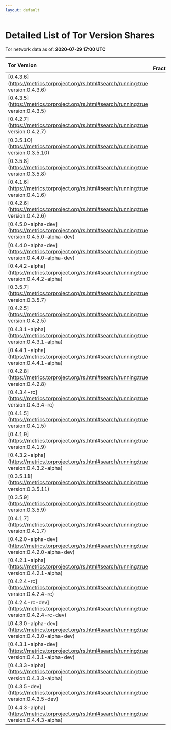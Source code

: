 ```yaml
---
layout: default
---
```



# Detailed List of Tor Version Shares

Tor network data as of: **2020-07-29 17:00 UTC**

| Tor Version                                                                                               |   CW Fraction(%) |   Exit(%) |   Guard(%) |   #Relays |
|:----------------------------------------------------------------------------------------------------------|-----------------:|----------:|-----------:|----------:|
| [0.4.3.6](https://metrics.torproject.org/rs.html#search/running:true version:0.4.3.6)                     |             36.7 |     54.82 |      28.63 |      1771 |
| [0.4.3.5](https://metrics.torproject.org/rs.html#search/running:true version:0.4.3.5)                     |             22.6 |     13.84 |      25.34 |      1666 |
| [0.4.2.7](https://metrics.torproject.org/rs.html#search/running:true version:0.4.2.7)                     |             18.3 |     23.83 |      16.2  |      1140 |
| [0.3.5.10](https://metrics.torproject.org/rs.html#search/running:true version:0.3.5.10)                   |              6.9 |      1.06 |       9.2  |       744 |
| [0.3.5.8](https://metrics.torproject.org/rs.html#search/running:true version:0.3.5.8)                     |              3.8 |      0.54 |       6    |       255 |
| [0.4.1.6](https://metrics.torproject.org/rs.html#search/running:true version:0.4.1.6)                     |              2.9 |      0.34 |       4.08 |       169 |
| [0.4.2.6](https://metrics.torproject.org/rs.html#search/running:true version:0.4.2.6)                     |              1.4 |      0.57 |       1.85 |       172 |
| [0.4.5.0-alpha-dev](https://metrics.torproject.org/rs.html#search/running:true version:0.4.5.0-alpha-dev) |              1.3 |      4.03 |       0.13 |       112 |
| [0.4.4.0-alpha-dev](https://metrics.torproject.org/rs.html#search/running:true version:0.4.4.0-alpha-dev) |              0.9 |      0.03 |       1.47 |        24 |
| [0.4.4.2-alpha](https://metrics.torproject.org/rs.html#search/running:true version:0.4.4.2-alpha)         |              0.9 |      0.33 |       1.28 |        62 |
| [0.3.5.7](https://metrics.torproject.org/rs.html#search/running:true version:0.3.5.7)                     |              0.8 |      0    |       1.46 |        29 |
| [0.4.2.5](https://metrics.torproject.org/rs.html#search/running:true version:0.4.2.5)                     |              0.8 |      0.19 |       1.1  |        92 |
| [0.4.3.1-alpha](https://metrics.torproject.org/rs.html#search/running:true version:0.4.3.1-alpha)         |              0.4 |      0    |       0.79 |         5 |
| [0.4.4.1-alpha](https://metrics.torproject.org/rs.html#search/running:true version:0.4.4.1-alpha)         |              0.4 |      0.14 |       0.64 |        15 |
| [0.4.2.8](https://metrics.torproject.org/rs.html#search/running:true version:0.4.2.8)                     |              0.3 |      0    |       0.58 |        13 |
| [0.4.3.4-rc](https://metrics.torproject.org/rs.html#search/running:true version:0.4.3.4-rc)               |              0.2 |      0    |       0.38 |         8 |
| [0.4.1.5](https://metrics.torproject.org/rs.html#search/running:true version:0.4.1.5)                     |              0.1 |      0    |       0.15 |        25 |
| [0.4.1.9](https://metrics.torproject.org/rs.html#search/running:true version:0.4.1.9)                     |              0.1 |      0.09 |       0.18 |        27 |
| [0.4.3.2-alpha](https://metrics.torproject.org/rs.html#search/running:true version:0.4.3.2-alpha)         |              0.1 |      0    |       0.23 |         6 |
| [0.3.5.11](https://metrics.torproject.org/rs.html#search/running:true version:0.3.5.11)                   |              0   |      0    |       0    |         2 |
| [0.3.5.9](https://metrics.torproject.org/rs.html#search/running:true version:0.3.5.9)                     |              0   |      0    |       0.08 |         1 |
| [0.4.1.7](https://metrics.torproject.org/rs.html#search/running:true version:0.4.1.7)                     |              0   |      0.05 |       0.02 |         8 |
| [0.4.2.0-alpha-dev](https://metrics.torproject.org/rs.html#search/running:true version:0.4.2.0-alpha-dev) |              0   |      0    |       0    |         1 |
| [0.4.2.1-alpha](https://metrics.torproject.org/rs.html#search/running:true version:0.4.2.1-alpha)         |              0   |      0    |       0.02 |         1 |
| [0.4.2.4-rc](https://metrics.torproject.org/rs.html#search/running:true version:0.4.2.4-rc)               |              0   |      0.05 |       0.01 |         2 |
| [0.4.2.4-rc-dev](https://metrics.torproject.org/rs.html#search/running:true version:0.4.2.4-rc-dev)       |              0   |      0    |       0    |         1 |
| [0.4.3.0-alpha-dev](https://metrics.torproject.org/rs.html#search/running:true version:0.4.3.0-alpha-dev) |              0   |      0    |       0    |         2 |
| [0.4.3.1-alpha-dev](https://metrics.torproject.org/rs.html#search/running:true version:0.4.3.1-alpha-dev) |              0   |      0    |       0    |         1 |
| [0.4.3.3-alpha](https://metrics.torproject.org/rs.html#search/running:true version:0.4.3.3-alpha)         |              0   |      0    |       0    |         3 |
| [0.4.3.5-dev](https://metrics.torproject.org/rs.html#search/running:true version:0.4.3.5-dev)             |              0   |      0    |       0    |         1 |
| [0.4.4.3-alpha](https://metrics.torproject.org/rs.html#search/running:true version:0.4.4.3-alpha)         |              0   |      0    |       0.07 |         4 |
